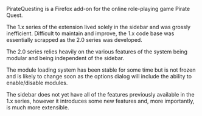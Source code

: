 PirateQuesting is a Firefox add-on for the online role-playing game Pirate Quest.

The 1.x series of the extension lived solely in the sidebar and was grossly inefficient. Difficult to maintain and improve, the 1.x code base was essentially scrapped as the 2.0 series was developed.

The 2.0 series relies heavily on the various features of the system being modular and being independent of the sidebar.

The module loading system has been stable for some time but is not frozen and is likely to change soon as the options dialog will include the ability to enable/disable modules.

The sidebar does not yet have all of the features previously available in the 1.x series, however it introduces some new features and, more importantly, is much more extensible.